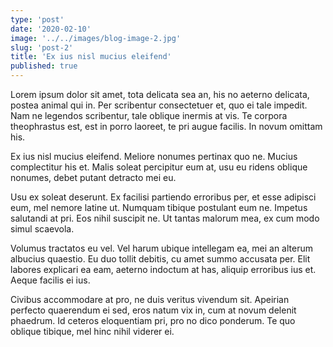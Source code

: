 ```yaml
---
type: 'post'
date: '2020-02-10'
image: '../../images/blog-image-2.jpg'
slug: 'post-2'
title: 'Ex ius nisl mucius eleifend'
published: true
---
```


Lorem ipsum dolor sit amet, tota delicata sea an, his no aeterno delicata, postea animal qui in. Per scribentur consectetuer et, quo ei tale impedit. Nam ne legendos scribentur, tale oblique inermis at vis. Te corpora theophrastus est, est in porro laoreet, te pri augue facilis. In novum omittam his.

Ex ius nisl mucius eleifend. Meliore nonumes pertinax quo ne. Mucius complectitur his et. Malis soleat percipitur eum at, usu eu ridens oblique nonumes, debet putant detracto mei eu.

Usu ex soleat deserunt. Ex facilisi partiendo erroribus per, et esse adipisci eum, mel nemore latine ut. Numquam tibique postulant eum ne. Impetus salutandi at pri. Eos nihil suscipit ne. Ut tantas malorum mea, ex cum modo simul scaevola.

Volumus tractatos eu vel. Vel harum ubique intellegam ea, mei an alterum albucius quaestio. Eu duo tollit debitis, cu amet summo accusata per. Elit labores explicari ea eam, aeterno indoctum at has, aliquip erroribus ius et. Aeque facilis ei ius.

Civibus accommodare at pro, ne duis veritus vivendum sit. Apeirian perfecto quaerendum ei sed, eros natum vix in, cum at novum delenit phaedrum. Id ceteros eloquentiam pri, pro no dico ponderum. Te quo oblique tibique, mel hinc nihil viderer ei.
